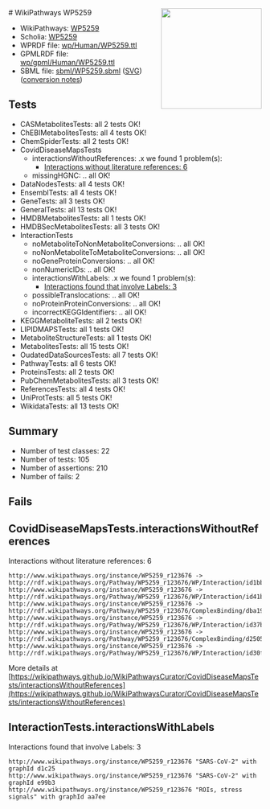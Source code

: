 <img style="float: right; width: 200px" src="../logo.png" />
# WikiPathways WP5259

* WikiPathways: [WP5259](https://identifiers.org/wikipathways:WP5259)
* Scholia: [WP5259](https://scholia.toolforge.org/wikipathways/WP5259)
* WPRDF file: [wp/Human/WP5259.ttl](../wp/Human/WP5259.ttl)
* GPMLRDF file: [wp/gpml/Human/WP5259.ttl](../wp/gpml/Human/WP5259.ttl)
* SBML file: [sbml/WP5259.sbml](../sbml/WP5259.sbml) ([SVG](../sbml/WP5259.svg)) ([conversion notes](../sbml/WP5259.txt))

## Tests
* CASMetabolitesTests: all 2 tests OK!
* ChEBIMetabolitesTests: all 4 tests OK!
* ChemSpiderTests: all 2 tests OK!
* CovidDiseaseMapsTests
    * interactionsWithoutReferences: .x we found 1 problem(s):
        * [Interactions without literature references: 6](#2e295934)
    * missingHGNC: .. all OK!
* DataNodesTests: all 4 tests OK!
* EnsemblTests: all 4 tests OK!
* GeneTests: all 3 tests OK!
* GeneralTests: all 13 tests OK!
* HMDBMetabolitesTests: all 1 tests OK!
* HMDBSecMetabolitesTests: all 3 tests OK!
* InteractionTests
    * noMetaboliteToNonMetaboliteConversions: .. all OK!
    * noNonMetaboliteToMetaboliteConversions: .. all OK!
    * noGeneProteinConversions: .. all OK!
    * nonNumericIDs: .. all OK!
    * interactionsWithLabels: .x we found 1 problem(s):
        * [Interactions found that involve Labels: 3](#630d267a)
    * possibleTranslocations: .. all OK!
    * noProteinProteinConversions: .. all OK!
    * incorrectKEGGIdentifiers: .. all OK!
* KEGGMetaboliteTests: all 2 tests OK!
* LIPIDMAPSTests: all 1 tests OK!
* MetaboliteStructureTests: all 1 tests OK!
* MetabolitesTests: all 15 tests OK!
* OudatedDataSourcesTests: all 7 tests OK!
* PathwayTests: all 6 tests OK!
* ProteinsTests: all 2 tests OK!
* PubChemMetabolitesTests: all 3 tests OK!
* ReferencesTests: all 4 tests OK!
* UniProtTests: all 5 tests OK!
* WikidataTests: all 13 tests OK!


## Summary

* Number of test classes: 22
* Number of tests: 105
* Number of assertions: 210
* Number of fails: 2

## Fails

<a name="2e295934" />

## CovidDiseaseMapsTests.interactionsWithoutReferences

Interactions without literature references: 6
```
http://www.wikipathways.org/instance/WP5259_r123676 -> http://rdf.wikipathways.org/Pathway/WP5259_r123676/WP/Interaction/id1bbe69f8
http://www.wikipathways.org/instance/WP5259_r123676 -> http://rdf.wikipathways.org/Pathway/WP5259_r123676/WP/Interaction/id41b1a6b6
http://www.wikipathways.org/instance/WP5259_r123676 -> http://rdf.wikipathways.org/Pathway/WP5259_r123676/ComplexBinding/dba19
http://www.wikipathways.org/instance/WP5259_r123676 -> http://rdf.wikipathways.org/Pathway/WP5259_r123676/WP/Interaction/id37b152f9
http://www.wikipathways.org/instance/WP5259_r123676 -> http://rdf.wikipathways.org/Pathway/WP5259_r123676/ComplexBinding/d2505
http://www.wikipathways.org/instance/WP5259_r123676 -> http://rdf.wikipathways.org/Pathway/WP5259_r123676/WP/Interaction/id30f8d4b1
```

More details at [https://wikipathways.github.io/WikiPathwaysCurator/CovidDiseaseMapsTests/interactionsWithoutReferences](https://wikipathways.github.io/WikiPathwaysCurator/CovidDiseaseMapsTests/interactionsWithoutReferences)

<a name="630d267a" />

## InteractionTests.interactionsWithLabels

Interactions found that involve Labels: 3
```
http://www.wikipathways.org/instance/WP5259_r123676 "SARS-CoV-2" with graphId d1c25
http://www.wikipathways.org/instance/WP5259_r123676 "SARS-CoV-2" with graphId e99b3
http://www.wikipathways.org/instance/WP5259_r123676 "ROIs, stress signals" with graphId aa7ee
```

